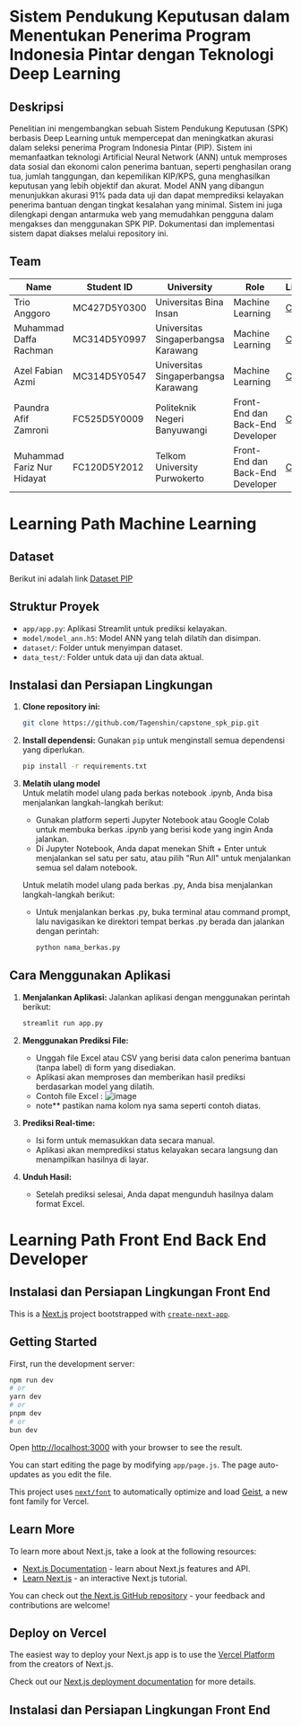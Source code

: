 
# **Sistem Pendukung Keputusan dalam Menentukan Penerima Program Indonesia Pintar dengan Teknologi Deep Learning**

## **Deskripsi**
Penelitian ini mengembangkan sebuah Sistem Pendukung Keputusan (SPK) berbasis Deep Learning untuk mempercepat dan meningkatkan akurasi dalam seleksi penerima Program Indonesia Pintar (PIP). Sistem ini memanfaatkan teknologi Artificial Neural Network (ANN) untuk memproses data sosial dan ekonomi calon penerima bantuan, seperti penghasilan orang tua, jumlah tanggungan, dan kepemilikan KIP/KPS, guna menghasilkan keputusan yang lebih objektif dan akurat. Model ANN yang dibangun menunjukkan akurasi 91% pada data uji dan dapat memprediksi kelayakan penerima bantuan dengan tingkat kesalahan yang minimal. Sistem ini juga dilengkapi dengan antarmuka web yang memudahkan pengguna dalam mengakses dan menggunakan SPK PIP. Dokumentasi dan implementasi sistem dapat diakses melalui repository ini.

## Team
| Name                        | Student ID    | University                            | Role                           | LinkedIn  | Github   |
|-----------------------------|---------------|----------------------------------------|---------------------------------|-----------|----------|
| Trio Anggoro               | MC427D5Y0300  | Universitas Bina Insan                 | Machine Learning                | [Click Me](https://www.linkedin.com/in/trio-anggoro-166479335/) | [Click Me](https://github.com/Tagenshin/) |
| Muhammad Daffa Rachman     | MC314D5Y0997  | Universitas Singaperbangsa Karawang    | Machine Learning                | [Click Me](#) | [Click Me](#) |
| Azel Fabian Azmi           | MC314D5Y0547  | Universitas Singaperbangsa Karawang    | Machine Learning                | [Click Me](#) | [Click Me](#) |
| Paundra Afif Zamroni       | FC525D5Y0009  | Politeknik Negeri Banyuwangi           | Front-End dan Back-End Developer| [Click Me](https://www.linkedin.com/in/paundra-afif-zamroni-8603b4341/) | [Click Me](https://github.com/Pafaz) |
| Muhammad Fariz Nur Hidayat| FC120D5Y2012  | Telkom University Purwokerto           | Front-End dan Back-End Developer | [Click Me](#) | [Click Me](#) |

# Learning Path Machine Learning
## **Dataset**
Berikut ini adalah link [Dataset PIP](https://drive.google.com/drive/folders/1iADr7XhA5aghODKH9SYVi85xkQ1jc1F9?usp=drive_link)

## **Struktur Proyek**
- `app/app.py`: Aplikasi Streamlit untuk prediksi kelayakan.
- `model/model_ann.h5`: Model ANN yang telah dilatih dan disimpan.
- `dataset/`: Folder untuk menyimpan dataset.
- `data_test/`: Folder untuk data uji dan data aktual.

## **Instalasi dan Persiapan Lingkungan**
1. **Clone repository ini:**
   ```bash
   git clone https://github.com/Tagenshin/capstone_spk_pip.git
   ```

2. **Install dependensi:**
   Gunakan `pip` untuk menginstall semua dependensi yang diperlukan.
   ```bash
   pip install -r requirements.txt
   ```
3. **Melatih ulang model**<br>
   Untuk melatih model ulang pada berkas notebook .ipynb, Anda bisa menjalankan langkah-langkah berikut:<br>
   - Gunakan platform seperti Jupyter Notebook atau Google Colab untuk membuka berkas .ipynb yang berisi kode yang ingin Anda jalankan.
   - Di Jupyter Notebook, Anda dapat menekan Shift + Enter untuk menjalankan sel satu per satu, atau pilih "Run All" untuk menjalankan semua sel dalam notebook.
   
   Untuk melatih model ulang pada berkas .py, Anda bisa menjalankan langkah-langkah berikut:<br>
   - Untuk menjalankan berkas .py, buka terminal atau command prompt, lalu navigasikan ke direktori tempat berkas .py berada dan jalankan dengan perintah:
      ```bash
      python nama_berkas.py
      ```

## **Cara Menggunakan Aplikasi**

1. **Menjalankan Aplikasi:**
   Jalankan aplikasi dengan menggunakan perintah berikut:
   ```bash
   streamlit run app.py
   ```

2. **Menggunakan Prediksi File:**
   - Unggah file Excel atau CSV yang berisi data calon penerima bantuan (tanpa label) di form yang disediakan.
   - Aplikasi akan memproses dan memberikan hasil prediksi berdasarkan model yang dilatih.
   - Contoh file Excel :
   ![image](https://github.com/user-attachments/assets/e645328b-579f-4dbb-8189-d784ebd962e7)
   - note** pastikan nama kolom nya sama seperti contoh diatas. 

3. **Prediksi Real-time:**
   - Isi form untuk memasukkan data secara manual.
   - Aplikasi akan memprediksi status kelayakan secara langsung dan menampilkan hasilnya di layar.

4. **Unduh Hasil:**
   - Setelah prediksi selesai, Anda dapat mengunduh hasilnya dalam format Excel.


# Learning Path Front End Back End Developer

## **Instalasi dan Persiapan Lingkungan Front End**
This is a [Next.js](https://nextjs.org) project bootstrapped with [`create-next-app`](https://nextjs.org/docs/app/api-reference/cli/create-next-app).

## Getting Started

First, run the development server:

```bash
npm run dev
# or
yarn dev
# or
pnpm dev
# or
bun dev
```

Open [http://localhost:3000](http://localhost:3000) with your browser to see the result.

You can start editing the page by modifying `app/page.js`. The page auto-updates as you edit the file.

This project uses [`next/font`](https://nextjs.org/docs/app/building-your-application/optimizing/fonts) to automatically optimize and load [Geist](https://vercel.com/font), a new font family for Vercel.

## Learn More

To learn more about Next.js, take a look at the following resources:

- [Next.js Documentation](https://nextjs.org/docs) - learn about Next.js features and API.
- [Learn Next.js](https://nextjs.org/learn) - an interactive Next.js tutorial.

You can check out [the Next.js GitHub repository](https://github.com/vercel/next.js) - your feedback and contributions are welcome!

## Deploy on Vercel

The easiest way to deploy your Next.js app is to use the [Vercel Platform](https://vercel.com/new?utm_medium=default-template&filter=next.js&utm_source=create-next-app&utm_campaign=create-next-app-readme) from the creators of Next.js.

Check out our [Next.js deployment documentation](https://nextjs.org/docs/app/building-your-application/deploying) for more details.

## **Instalasi dan Persiapan Lingkungan Front End**

